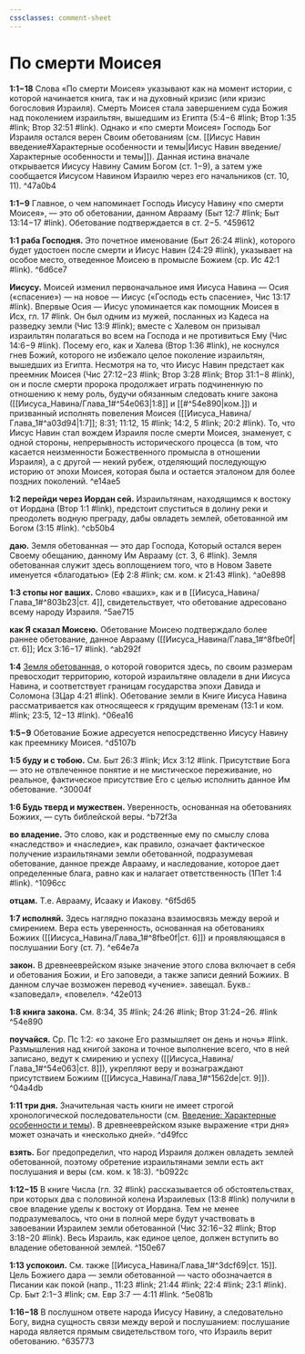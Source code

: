 ```yaml
---
cssclasses: comment-sheet
---
```

# По смерти Моисея
**1:1−18** Слова «По смерти Моисея» указывают как на момент истории, с которой начинается книга, так и на духовный кризис (или кризис богословия Израиля). Смерть Моисея стала завершением суда Божия над поколением израильтян, вышедшим из Египта (5:4−6 #link; Втор 1:35 #link; Втор 32:51 #link). Однако и «по смерти Моисея» Господь Бог Израиля остался верен Своим обетованиям (см. [[Иисус Навин введение#Характерные особенности и темы|Иисус Навин введение/Характерные особенности и темы]]). Данная истина вначале открывается Иисусу Навину Самим Богом (ст. 1−9), а затем уже сообщается Иисусом Навином Израилю через его начальников (ст. 10, 11). ^47a0b4

**1:1−9** Главное, о чем напоминает Господь Иисусу Навину «по смерти Моисея», — это об обетовании, данном Аврааму (Быт 12:7 #link; Быт 13:14−17 #link). Обетование подтверждается в ст. 2−5. ^459612

**1:1 раба Господня.** Это почетное именование (Быт 26:24 #link), которого будет удостоен после смерти и Иисус Навин (24:29 #link), указывает на особое место, отведенное Моисею в промысле Божием (ср. Ис 42:1 #link). ^6d6ce7

**Иисусу.** Моисей изменил первоначальное имя Иисуса Навина — Осия («спасение») — на новое — Иисус («Господь есть спасение», Чис 13:17 #link). Впервые Осия — Иисус упоминается как помощник Моисея в Исх, гл. 17 #link. Он был одним из мужей, посланных из Кадеса на разведку земли (Чис 13:9 #link); вместе с Халевом он призывал израильтян полагаться во всем на Господа и не противиться Ему (Чис 14:6−9 #link). Посему его, как и Халева (Втор 1:36 #link), не коснулся гнев Божий, которого не избежало целое поколение израильтян, вышедших из Египта.
Несмотря на то, что Иисус Навин предстает как преемник Моисея (Чис 27:12−23 #link; Втор 3:28 #link; Втор 31:1−8 #link), он и после смерти пророка продолжает играть подчиненную по отношению к нему роль, будучи обязанным следовать книге закона ([[Иисуса_Навина/Глава_1#^54e063|1:8]] и [[#^54e890|ком.]]) и призванный исполнять повеления Моисея ([[Иисуса_Навина/Глава_1#^a03d94|1:7]]; 8:31; 11:12, 15 #link; 14:2, 5 #link; 20:2 #link). То, что Иисус Навин стал вождем Израиля после смерти Моисея, знаменует, с одной стороны, непрерывность исторического процесса (в том, что касается неизменности Божественного промысла в отношении Израиля), а с другой — некий рубеж, отделяющий последующую историю от эпохи Моисея, которая была и остается эталоном для более поздних поколений. ^e14ae5

**1:2 перейди через Иордан сей.** Израильтянам, находящимся к востоку от Иордана (Втор 1:1 #link), предстоит спуститься в долину реки и преодолеть водную преграду, дабы овладеть землей, обетованной им Богом (3:15 #link). ^cb50b4

**даю.** Земля обетованная — это дар Господа, Который остался верен Своему обещанию, данному Им Аврааму (ст. 3, 6 #link). Земля обетованная служит здесь воплощением того, что в Новом Завете именуется «благодатью» (Еф 2:8 #link; см. ком. к 21:43 #link). ^a0e898

**1:3 стопы ног ваших.** Слово «ваших», как и в [[Иисуса_Навина/Глава_1#^803b23|ст. 4]], свидетельствует, что обетование адресовано всему народу Израиля. ^5ae715

**как Я сказал Моисею.** Обетование Моисею подтверждало более раннее обетование, данное Аврааму ([[Иисуса_Навина/Глава_1#^8fbe0f|ст. 6]]; Исх 3:16−17 #link). ^ab292f

**1:4** [Земля обетованная](https://www.google.com/maps/d/u/0/edit?mid=1FRC0PSqX6huvu_7sDDWMbQqzxFUcwZA&usp=sharing), о которой говорится здесь, по своим размерам превосходит территорию, которой израильтяне овладели в дни Иисуса Навина, и соответствует границам государства эпохи Давида и Соломона (3Цар 4:21 #link). Обетование земли в Книге Иисуса Навина рассматривается как относящееся к грядущим временам (13:1 и ком. #link; 23:5, 12−13 #link). ^06ea16

**1:5−9** Обетование Божие адресуется непосредственно Иисусу Навину как преемнику Моисея. ^d5107b

**1:5 буду и с тобою.** См. Быт 26:3 #link; Исх 3:12 #link. Присутствие Бога — это не отвлеченное понятие и не мистическое переживание, но реальное, фактическое присутствие Его с целью исполнить данное Им обетование. ^30004f

**1:6 Будь тверд и мужествен.** Уверенность, основанная на обетованиях Божиих, — суть библейской веры. ^b72f3a

**во владение.** Это слово, как и родственные ему по смыслу слова «наследство» и «наследие», как правило, означает фактическое получение израильтянами земли обетованной, подразумевая обетование, данное прежде Аврааму, и наследование, которое дает определенные блага, равно как и налагает ответственность (1Пет 1:4 #link). ^1096cc

**отцам.** Т.е. Аврааму, Исааку и Иакову. ^6f5d65

**1:7 исполняй.** Здесь наглядно показана взаимосвязь между верой и смирением. Вера есть уверенность, основанная на обетованиях Божиих ([[Иисуса_Навина/Глава_1#^8fbe0f|ст. 6]]) и проявляющаяся в послушании Богу (ст. 7). ^e64e7a

**закон.** В древнееврейском языке значение этого слова включает в себя и обетования Божии, и Его заповеди, а также записи деяний Божиих. В данном случае возможен перевод «учение». завещал. Букв.: «заповедал», «повелел». ^42e013

**1:8 книга закона.** См. 8:34, 35 #link; 24:26 #link; Втор 31:24−26. #link ^54e890

**поучайся.** Ср. Пс 1:2: «о законе Его размышляет он день и ночь» #link. Размышления над книгой закона и точное выполнение всего, что в ней записано, ведут к смирению и успеху ([[Иисуса_Навина/Глава_1#^54e063|ст. 8]]), укрепляют веру и вознаграждают присутствием Божиим ([[Иисуса_Навина/Глава_1#^1562de|ст. 9]]). ^04a4db

**1:11 три дня.** Значительная часть книги не имеет строгой хронологической последовательности (см. [Введение: Характерные особенности и темы](https://bible.by/geneva-bible/6/0/#3)). В древнееврейском языке выражение «три дня» может означать и «несколько дней». ^d49fcc

**взять.** Бог предопределил, что народ Израиля должен овладеть землей обетованной, поэтому обретение израильтянами земли есть акт послушания и веры (см. ком. к 18:3). ^b0922c

**1:12−15** В книге Числа (гл. 32 #link) рассказывается об обстоятельствах, при которых два с половиной колена Израилевых (13:8 #link) получили в свое владение уделы к востоку от Иордана. Тем не менее подразумевалось, что они в полной мере будут участвовать в завоевании Израилем земли обетованной (Чис 32:16−32 #link; Втор 3:18−20 #link). Весь Израиль, как единое целое, должен вступить во владение обетованной землей. ^150e67

**1:13 успокоил.** См. также [[Иисуса_Навина/Глава_1#^3dcf69|ст. 15]]. Цель Божиего дара — земли обетованной — часто обозначается в Писании как покой (напр., 11:23 #link; 21:44 #link; 22:4 #link; 23:1 #link). Ср. Быт 2:1−3 #link; см. Евр 3:7 — 4:11 #link. ^5e081b

**1:16−18** В послушном ответе народа Иисусу Навину, а следовательно Богу, видна сущность связи между верой и послушанием: послушание народа является прямым свидетельством того, что Израиль верит обетованию. ^635773
